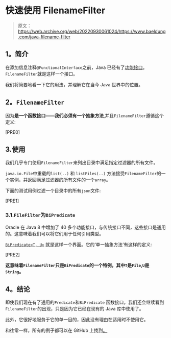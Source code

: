# 快速使用 FilenameFilter

> 原文：<https://web.archive.org/web/20220930061024/https://www.baeldung.com/java-filename-filter>

## **1。简介**

在添加信息注释`@FunctionalInterface`之前，Java 已经有了[功能接口](/web/20220526040357/https://www.baeldung.com/java-8-functional-interfaces)。`FilenameFilter`就是这样一个接口。

我们将简要地看一下它的用法，并理解它在当今 Java 世界中的位置。

## **2。`FilenameFilter`**

因为**是一个函数接口——我们必须有一个抽象方法**,并且`FilenameFilter`遵循这个定义:

[PRE0]

## 3.使用

我们几乎专门使用`FilenameFilter`来列出目录中满足指定过滤器的所有文件。

`java.io.File`中重载的`list(..)` 和 `listFiles(..)` 方法接受`FilenameFilter`的一个实例，并返回满足过滤器的所有文件的一个`array`。

下面的测试用例过滤一个目录中的所有`json`文件:

[PRE1]

### 3.1.`FileFilter`为`BiPredicate`

Oracle 在 Java 8 中增加了 40 多个功能接口，与传统接口不同，这些接口是通用的。这意味着我们可以将它们用于任何引用类型。

[`BiPredicate<T, U>`](https://web.archive.org/web/20220526040357/https://docs.oracle.com/en/java/javase/11/docs/api/java.base/java/util/function/BiPredicate.html) 就是这样一个界面。它的‘单一抽象方法’有这样的定义:

[PRE2]

**这意味着`FilenameFilter`只是`BiPredicate`的一个特例，其中`T`是`File`,`U`是`String`。**

## **4。结论**

即使我们现在有了通用的`Predicate`和`BiPredicate` 函数接口，我们还会继续看到`FilenameFilter`的出现，只是因为它已经在现有的 Java 库中使用了。

此外，它很好地服务于它的单一目的，因此没有理由在适用时不使用它。

和往常一样，所有的例子都可以在 GitHub 上找到[。](https://web.archive.org/web/20220526040357/https://github.com/eugenp/tutorials/tree/master/core-java-modules/core-java-io-apis)